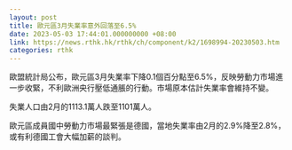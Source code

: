 ```yaml
---
layout: post
title: 歐元區3月失業率意外回落至6.5%
date: 2023-05-03 17:44:01.000000000 +08:00
link: https://news.rthk.hk/rthk/ch/component/k2/1698994-20230503.htm
categories: rthk
---
```


歐盟統計局公布，歐元區3月失業率下降0.1個百分點至6.5%，反映勞動力市場進一步收緊，不利歐洲央行壓低通脹的行動。市場原本估計失業率會維持不變。

失業人口由2月的1113.1萬人跌至1101萬人。

歐元區成員國中勞動力市場最緊張是德國，當地失業率由2月的2.9%降至2.8%，或有利德國工會大幅加薪的談判。
